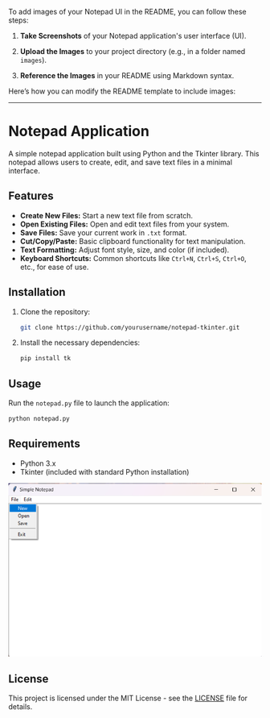 To add images of your Notepad UI in the README, you can follow these steps:

1. **Take Screenshots** of your Notepad application's user interface (UI).
   
2. **Upload the Images** to your project directory (e.g., in a folder named `images`).

3. **Reference the Images** in your README using Markdown syntax.

Here’s how you can modify the README template to include images:

---

# Notepad Application

A simple notepad application built using Python and the Tkinter library. This notepad allows users to create, edit, and save text files in a minimal interface.

## Features

- **Create New Files:** Start a new text file from scratch.
- **Open Existing Files:** Open and edit text files from your system.
- **Save Files:** Save your current work in `.txt` format.
- **Cut/Copy/Paste:** Basic clipboard functionality for text manipulation.
- **Text Formatting:** Adjust font style, size, and color (if included).
- **Keyboard Shortcuts:** Common shortcuts like `Ctrl+N`, `Ctrl+S`, `Ctrl+O`, etc., for ease of use.


## Installation

1. Clone the repository:
   ```bash
   git clone https://github.com/yourusername/notepad-tkinter.git
   ```
2. Install the necessary dependencies:
   ```bash
   pip install tk
   ```

## Usage

Run the `notepad.py` file to launch the application:
```bash
python notepad.py
```

## Requirements

- Python 3.x
- Tkinter (included with standard Python installation)

![Notepad Home](./notepadUI.png)

## License

This project is licensed under the MIT License - see the [LICENSE](LICENSE) file for details.


